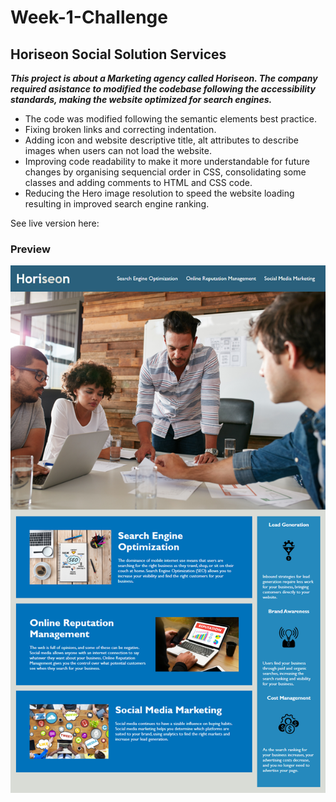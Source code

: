 # **Week-1-Challenge**

## **Horiseon Social Solution Services** 

_**This project is about a Marketing agency called Horiseon. The company required asistance to modified the codebase following the accessibility standards, making the website optimized for search engines.**_

* The code was modified following the semantic elements best practice.
* Fixing broken links and correcting indentation. 
* Adding icon and website descriptive title, alt attributes to describe images when users can not load the website.
* Improving code readability to make it more understandable for future changes by organising sequencial order in CSS, consolidating some classes and adding comments to HTML and CSS code.
* Reducing the Hero image resolution to speed the website loading resulting in improved search engine ranking.

See live version here: []()

### **Preview**

![Horison Social Solution Services](./assets/images/Preview.png)